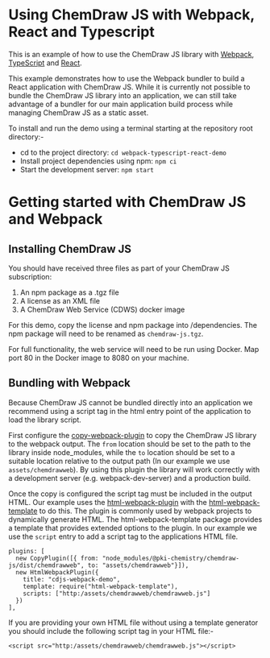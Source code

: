 # Using ChemDraw JS with Webpack, React and Typescript

This is an example of how to use the ChemDraw JS library with [Webpack](https://webpack.js.org/), [TypeScript](https://www.typescriptlang.org/) and [React](https://reactjs.org/).

This example demonstrates how to use the Webpack bundler to build a React application with ChemDraw JS. While it is currently not possible to bundle the ChemDraw JS library into an application, we can still take advantage of a bundler for our main application build process while managing ChemDraw JS as a static asset.

To install and run the demo using a terminal starting at the repository root directory:-
- cd to the project directory: `cd webpack-typescript-react-demo`
- Install project dependencies using npm: `npm ci`
- Start the development server: `npm start`

# Getting started with ChemDraw JS and Webpack

## Installing ChemDraw JS

You should have received three files as part of your ChemDraw JS subscription:

1. An npm package as a .tgz file
2. A license as an XML file
3. A ChemDraw Web Service (CDWS) docker image

For this demo, copy the license and npm package into /dependencies. The npm package will need to be renamed as `chemdraw-js.tgz`.

For full functionality, the web service will need to be run using Docker. Map port 80 in the Docker image to 8080 on your machine.

## Bundling with Webpack

Because ChemDraw JS cannot be bundled directly into an application we recommend using a script tag in the html entry point of the application to load the library script.

First configure the [copy-webpack-plugin](https://github.com/webpack-contrib/copy-webpack-plugin) to copy the ChemDraw JS library to the webpack output. The `from` location should be set to the path to the library inside node_modules, while the `to` location should be set to a suitable location relative to the output path (In our example we use `assets/chemdrawweb`). By using this plugin the library will work correctly with a development server (e.g. webpack-dev-server) and a production build.

Once the copy is configured the script tag must be included in the output HTML. Our example uses the [html-webpack-plugin](https://github.com/jantimon/html-webpack-plugin) with the [html-webpack-template](https://github.com/jaketrent/html-webpack-template) to do this. The plugin is commonly used by webpack projects to dynamically generate HTML. The html-webpack-template package provides a template that provides extended options to the plugin. In our example we use the `script` entry to add a script tag to the applications HTML file.

```
plugins: [
  new CopyPlugin([{ from: "node_modules/@pki-chemistry/chemdraw-js/dist/chemdrawweb", to: "assets/chemdrawweb"}]),
  new HtmlWebpackPlugin({
    title: "cdjs-webpack-demo",
    template: require("html-webpack-template"),
    scripts: ["http:/assets/chemdrawweb/chemdrawweb.js"]
  })
],
```

If you are providing your own HTML file without using a template generator you should include the following script tag in your HTML file:-

`<script src="http:/assets/chemdrawweb/chemdrawweb.js"></script>`

